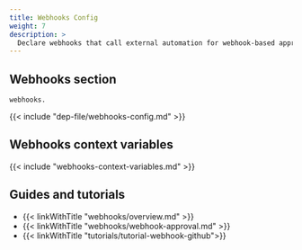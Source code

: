 ```yaml
---
title: Webhooks Config
weight: 7
description: >
  Declare webhooks that call external automation for webhook-based approvals in your strategies.
---
```


## Webhooks section

`webhooks.`

{{< include "dep-file/webhooks-config.md" >}}

## Webhooks context variables

{{< include "webhooks-context-variables.md" >}}

## Guides and tutorials

* {{< linkWithTitle "webhooks/overview.md" >}}
* {{< linkWithTitle "webhooks/webhook-approval.md" >}}
* {{< linkWithTitle "tutorials/tutorial-webhook-github">}}